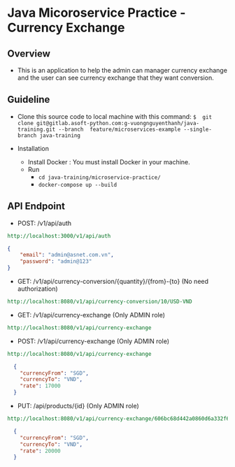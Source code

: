 # Java Micoroservice Practice - Currency Exchange

## Overview

- This is an application to help the admin can manager currency exchange and the user can see currency exchange that they want conversion.

## Guideline

* Clone this source code to local machine with this command:
`$  git clone git@gitlab.asoft-python.com:g-vuongnguyenthanh/java-training.git --branch  feature/microservices-example --single-branch java-training`

* Installation
  * Install Docker : You must install Docker in your machine.
  * Run
    - `cd java-training/microservice-practice/`
    - `docker-compose up --build`

## API Endpoint
- POST: /v1/api/auth
```rest
http://localhost:3000/v1/api/auth
```
```json
{
    "email": "admin@asnet.com.vn",
    "password": "admin@123"
}
```
- GET: /v1/api/currency-conversion/{quantity}/{from}-{to} (No need authorization)
```rest
http://localhost:8080/v1/api/currency-conversion/10/USD-VND
```

- GET: /v1/api/currency-exchange (Only ADMIN role)
```rest
http://localhost:8080/v1/api/currency-exchange
```

- POST: /v1/api/currency-exchange (Only ADMIN role)
```rest
http://localhost:8080/v1/api/currency-exchange
```
```json
  {
    "currencyFrom": "SGD",
    "currencyTo": "VND",
    "rate": 17000
  }
```
- PUT: /api/products/{id} (Only ADMIN role)
```rest
http://localhost:8080/v1/api/currency-exchange/606bc68d442a0860d6a332f6
```
```json
  {
    "currencyFrom": "SGD",
    "currencyTo": "VND",
    "rate": 20000
  }
```
